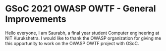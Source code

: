 # GSoC 2021 OWASP OWTF - General Improvements

Hello everyone,
I am Saurabh, a final year student Computer engineering at NIT Kurukshetra. I would like to thank the OWASP organization for giving me this opportunity to work on the OWASP OWTF project with GSoC.
